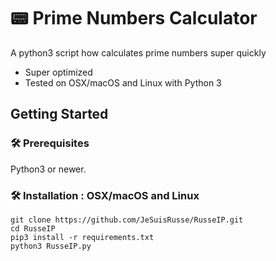 # 📟 Prime Numbers Calculator
A python3 script how calculates prime numbers super quickly
* Super optimized
* Tested on OSX/macOS and Linux with Python 3

## Getting Started

### 🛠 Prerequisites

Python3 or newer.

### 🛠 Installation : OSX/macOS and Linux
```
git clone https://github.com/JeSuisRusse/RusseIP.git
cd RusseIP
pip3 install -r requirements.txt
python3 RusseIP.py
```
